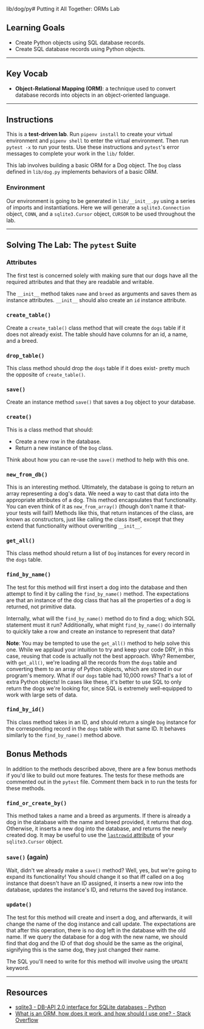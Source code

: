 lib/dog/py# Putting it All Together: ORMs Lab

## Learning Goals

- Create Python objects using SQL database records.
- Create SQL database records using Python objects.

---

## Key Vocab

- **Object-Relational Mapping (ORM)**: a technique used to convert database
  records into objects in an object-oriented language.

---

## Instructions

This is a **test-driven lab**. Run `pipenv install` to create your virtual
environment and `pipenv shell` to enter the virtual environment. Then run
`pytest -x` to run your tests. Use these instructions and `pytest`'s error
messages to complete your work in the `lib/` folder.

This lab involves building a basic ORM for a Dog object. The `Dog` class
defined in `lib/dog.py` implements behaviors of a basic ORM.

### **Environment**

Our environment is going to be generated in `lib/__init__.py` using a series
of imports and instantiations. Here we will generate a `sqlite3.Connection`
object, `CONN`, and a `sqlite3.Cursor` object, `CURSOR` to be used throughout
the lab.

---

## Solving The Lab: The `pytest` Suite

### Attributes

The first test is concerned solely with making sure that our dogs have all the
required attributes and that they are readable and writable.

The `__init__` method takes `name` and `breed` as arguments and saves them as
instance attributes. `__init__` should also create an `id` instance attribute.

### `create_table()`

Create a `create_table()` class method that will create the `dogs` table if it
does not already exist. The table should have columns for an id, a name, and a
breed.

### `drop_table()`

This class method should drop the `dogs` table if it does exist- pretty much
the opposite of `create_table()`.

### `save()`

Create an instance method `save()` that saves a `Dog` object to your database.

### `create()`

This is a class method that should:

- Create a new row in the database.
- Return a new instance of the `Dog` class.

Think about how you can re-use the `save()` method to help with this one.

### `new_from_db()`

This is an interesting method. Ultimately, the database is going to return an
array representing a dog's data. We need a way to cast that data into the
appropriate attributes of a dog. This method encapsulates that functionality.
You can even think of it as `new_from_array()` (though don't name it that- your
tests will fail!) Methods like this, that return instances of the class, are
known as constructors, just like calling the class itself, except that they
extend that functionality without overwriting `__init__`.

### `get_all()`

This class method should return a list of `Dog` instances for every record in
the `dogs` table.

### `find_by_name()`

The test for this method will first insert a dog into the database and then
attempt to find it by calling the `find_by_name()` method. The expectations are
that an instance of the dog class that has all the properties of a dog is
returned, not primitive data.

Internally, what will the `find_by_name()` method do to find a dog; which SQL
statement must it run? Additionally, what might `find_by_name()` do internally
to quickly take a row and create an instance to represent that data?

**Note**: You may be tempted to use the `get_all()` method to help solve this
one. While we applaud your intuition to try and keep your code DRY, in this
case, reusing that code is actually not the best approach. Why? Remember, with
`get_all()`, we're loading all the records from the `dogs` table and converting
them to an array of Python objects, which are stored in our program's memory.
What if our `dogs` table had 10,000 rows? That's a lot of extra Python objects!
In cases like these, it's better to use SQL to only return the dogs we're
looking for, since SQL is extremely well-equipped to work with large sets of data.

### `find_by_id()`

This class method takes in an ID, and should return a single `Dog` instance for
the corresponding record in the `dogs` table with that same ID. It behaves
similarly to the `find_by_name()` method above.

## Bonus Methods

In addition to the methods described above, there are a few bonus methods if
you'd like to build out more features. The tests for these methods are commented
out in the `pytest` file. Comment them back in to run the tests for these methods.

### `find_or_create_by()`

This method takes a name and a breed as arguments. If there is already a
dog in the database with the name and breed provided, it returns that dog.
Otherwise, it inserts a new dog into the database, and returns the newly created
dog. It may be useful to use the [`lastrowid` attribute](https://stackoverflow.com/questions/6242756/how-to-retrieve-inserted-id-after-inserting-row-in-sqlite-using-python)
of your `sqlite3.Cursor` object.

### `save()` (again)

Wait, didn't we already make a `save()` method? Well, yes, but we're going to expand
its functionality! You should change it so that iff called on a `Dog` instance
that doesn't have an ID assigned, it inserts a new row into the database,
updates the instance's ID, and returns the saved `Dog` instance.

### `update()`

The test for this method will create and insert a dog, and afterwards, it will
change the name of the dog instance and call update. The expectations are that
after this operation, there is no dog left in the database with the old name. If
we query the database for a dog with the new name, we should find that dog and
the ID of that dog should be the same as the original, signifying this is the
same dog, they just changed their name.

The SQL you'll need to write for this method will involve using the `UPDATE`
keyword.

---

## Resources

- [sqlite3 - DB-API 2.0 interface for SQLite databases - Python](https://docs.python.org/3/library/sqlite3.html)
- [What is an ORM, how does it work, and how should I use one? - Stack Overflow](https://stackoverflow.com/questions/1279613/what-is-an-orm-how-does-it-work-and-how-should-i-use-one)
